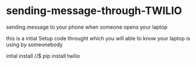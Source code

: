 # sending-message-through-TWILIO
sending message to your phone when someone opens your laptop

this is a intial Setup code throught which you will able to know your laptop is using by someonebody



intial install
//$ pip install twilio
